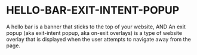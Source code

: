 # HELLO-BAR-EXIT-INTENT-POPUP
A hello bar is a banner that sticks to the top of your website,  AND  An exit popup (aka exit-intent popup, aka on-exit overlays) is a type of website overlay that is displayed when the user attempts to navigate away from the page.
